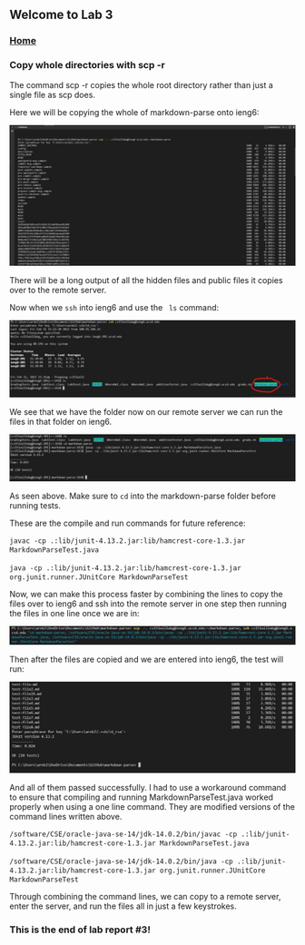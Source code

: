 ## Welcome to Lab 3

### [Home](https://ank010.github.io/cse15l-lab-reports/index.html)

### Copy whole directories with scp -r

The command scp -r copies the whole root directory rather than just a single file as scp does. 

Here we will be copying the whole of markdown-parse onto ieng6:

![screenshot](scpR1.jpg)

There will be a long output of all the hidden files and public files it copies over to the remote server. 

Now when we ```ssh``` into ieng6 and use the ``` ls``` command:

![screenshot](copyMP.jpg)

We see that we have the folder now on our remote server we can run the files in that folder on ieng6. 

![screenshot](runtest1.jpg)

As seen above. Make sure to ```cd``` into the markdown-parse folder before running tests. 

These are the compile and run commands for future reference:
```
javac -cp .:lib/junit-4.13.2.jar:lib/hamcrest-core-1.3.jar MarkdownParseTest.java

java -cp .:lib/junit-4.13.2.jar:lib/hamcrest-core-1.3.jar org.junit.runner.JUnitCore MarkdownParseTest
```

Now, we can make this process faster by combining the lines to copy the files over to ieng6 and ssh into the remote server in one step then running the files in one line once we are in:

![screenshot](comboRunTest1.jpg)

Then after the files are copied and we are entered into ieng6, the test will run:

![screenshot](comboRunTest2.jpg)

And all of them passed successfully. I had to use a workaround command to ensure that compiling and running MarkdownParseTest.java worked properly when using a one line command. They are modified versions of the command lines written above. 

```
/software/CSE/oracle-java-se-14/jdk-14.0.2/bin/javac -cp .:lib/junit-4.13.2.jar:lib/hamcrest-core-1.3.jar MarkdownParseTest.java

/software/CSE/oracle-java-se-14/jdk-14.0.2/bin/java -cp .:lib/junit-4.13.2.jar:lib/hamcrest-core-1.3.jar org.junit.runner.JUnitCore MarkdownParseTest

```

Through combining the command lines, we can copy to a remote server, enter the server, and run the files all in just a few keystrokes. 

### This is the end of lab report #3!

